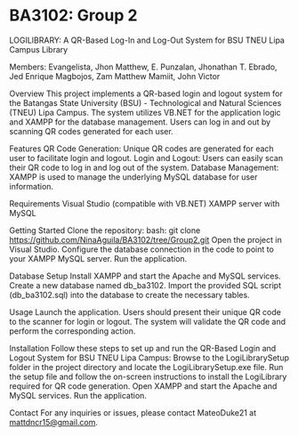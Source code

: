 # BA3102: Group 2 
LOGILIBRARY: A QR-Based Log-In and Log-Out System for BSU TNEU Lipa Campus Library

Members: 
Evangelista, Jhon Matthew, E.
Punzalan, Jhonathan T.
Ebrado, Jed Enrique
Magbojos, Zam Matthew
Mamiit, John Victor

Overview
This project implements a QR-based login and logout system for the Batangas State University (BSU) - Technological and Natural Sciences (TNEU) Lipa Campus. 
The system utilizes VB.NET for the application logic and XAMPP for the database management. Users can log in and out by scanning QR codes generated for each user.

Features
QR Code Generation: Unique QR codes are generated for each user to facilitate login and logout.
Login and Logout: Users can easily scan their QR code to log in and log out of the system.
Database Management: XAMPP is used to manage the underlying MySQL database for user information.

Requirements
Visual Studio (compatible with VB.NET)
XAMPP server with MySQL

Getting Started
Clone the repository:
bash: git clone https://github.com/NinaAguila/BA3102/tree/Group2.git
Open the project in Visual Studio.
Configure the database connection in the code to point to your XAMPP MySQL server.
Run the application.

Database Setup
Install XAMPP and start the Apache and MySQL services.
Create a new database named db_ba3102.
Import the provided SQL script (db_ba3102.sql) into the database to create the necessary tables.

Usage
Launch the application.
Users should present their unique QR code to the scanner for login or logout.
The system will validate the QR code and perform the corresponding action.

Installation
Follow these steps to set up and run the QR-Based Login and Logout System for BSU TNEU Lipa Campus:
Browse to the LogiLibrarySetup folder in the project directory and locate the LogiLibrarySetup.exe file.
Run the setup file and follow the on-screen instructions to install the LogiLibrary required for QR code generation.
Open XAMPP and start the Apache and MySQL services.
Run the application.

Contact
For any inquiries or issues, please contact MateoDuke21 at mattdncr15@gmail.com.
